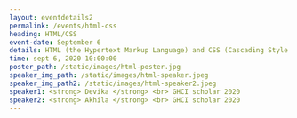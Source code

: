 ```yaml
---
layout: eventdetails2
permalink: /events/html-css
heading: HTML/CSS
event-date: September 6
details: HTML (the Hypertext Markup Language) and CSS (Cascading Style Sheets) are two of the core technologies for building Web pages. HTML provides the structure while CSS the (visual and aural) layout of the page.
time: sept 6, 2020 10:00:00
poster_path: /static/images/html-poster.jpg
speaker_img_path: /static/images/html-speaker.jpeg
speaker_img_path2: /static/images/html-speaker2.jpeg
speaker1: <strong> Devika </strong> <br> GHCI scholar 2020
speaker2: <strong> Akhila </strong> <br> GHCI scholar 2020
---
```

